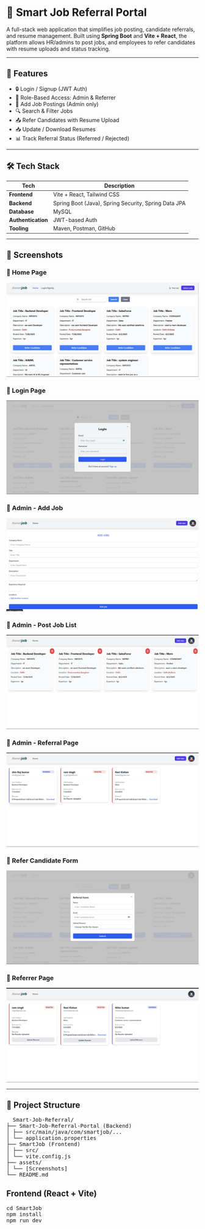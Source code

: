 # 💼 Smart Job Referral Portal

A full-stack web application that simplifies job posting, candidate referrals, and resume management. Built using **Spring Boot** and **Vite + React**, the platform allows HR/admins to post jobs, and employees to refer candidates with resume uploads and status tracking.

---

## 🚀 Features

- 🔒 Login / Signup (JWT Auth)
- 👤 Role-Based Access: Admin & Referrer
- 📝 Add Job Postings (Admin only)
- 🔍 Search & Filter Jobs
- 📤 Refer Candidates with Resume Upload
- 📥 Update / Download Resumes
- 📊 Track Referral Status (Referred / Rejected)

---

## 🛠 Tech Stack

| Tech            | Description              |
|----------------|--------------------------|
| **Frontend**    | Vite + React, Tailwind CSS |
| **Backend**     | Spring Boot (Java), Spring Security, Spring Data JPA |
| **Database**    | MySQL                    |
| **Authentication** | JWT-based Auth |
| **Tooling**     | Maven, Postman, GitHub   |

---

## 📸 Screenshots

### 🔹 Home Page
![Home](./assets/Home.jpg)

### 🔹 Login Page
![Login](./assets/Login.jpg)

### 🔹 Admin - Add Job
![Add Job](./assets/Admin-Addjob.jpg)

### 🔹 Admin - Post Job List
![Post Job](./assets/Admin-postjob.jpg)

### 🔹 Admin - Referral Page
![Referral Page](./assets/Admin-ReferralPage.jpg)

### 🔹 Refer Candidate Form
![Referral Form](./assets/Referral-form.jpg)

### 🔹 Referrer Page
![Referrer](./assets/Referral-page.jpg)

---

## 📂 Project Structure

 <pre>  Smart-Job-Referral/
├── Smart-Job-Referral-Portal (Backend)
│ ├── src/main/java/com/smartjob/...
│ └── application.properties
├── SmartJob (Frontend)
│ ├── src/
│ └── vite.config.js
├── assets/
│ └── [Screenshots]
└── README.md  </pre>

## Frontend (React + Vite)
<pre>cd SmartJob
npm install
npm run dev<pre>



